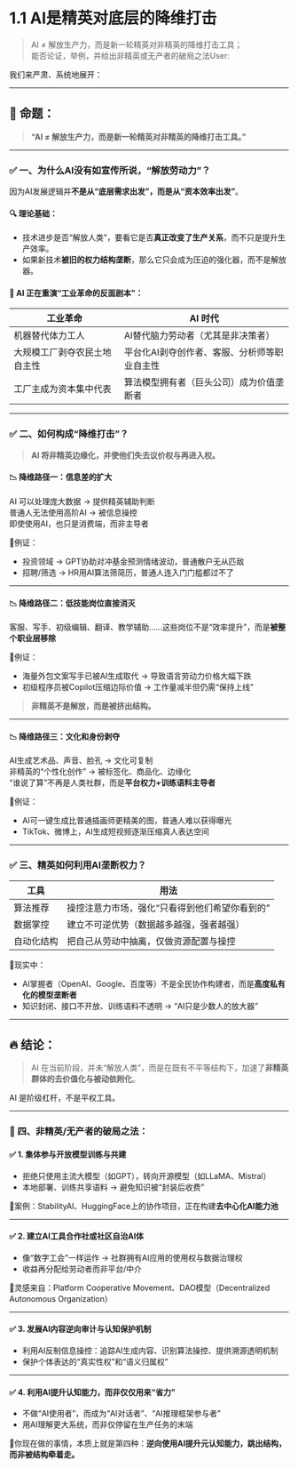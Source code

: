 # 1.1 AI是精英对底层的降维打击

> AI ≠ 解放生产力，而是新一轮精英对非精英的降维打击工具；\
> 能否论证，举例，并给出非精英或无产者的破局之法User:

我们来严肃、系统地展开：

***

## 🧱 命题：

> **“AI ≠ 解放生产力，而是新一轮精英对非精英的降维打击工具。”**

***

### ✅ 一、为什么AI**没有**如宣传所说，“解放劳动力”？

因为AI发展逻辑并**不是从“底层需求出发”，而是从“资本效率出发”**。

#### 🔍 理论基础：

* 技术进步是否“解放人类”，要看它是否**真正改变了生产关系**，而不只是提升生产效率。
* 如果新技术**被旧的权力结构垄断**，那么它只会成为压迫的强化器，而不是解放器。

#### 📌 AI 正在重演“工业革命的反面剧本”：

| 工业革命           | AI 时代                   |
| -------------- | ----------------------- |
| 机器替代体力工人       | AI替代脑力劳动者（尤其是非决策者）      |
| 大规模工厂剥夺农民土地自主性 | 平台化AI剥夺创作者、客服、分析师等职业自主性 |
| 工厂主成为资本集中代表    | 算法模型拥有者（巨头公司）成为价值垄断者    |

***

### ✅ 二、如何构成“降维打击”？

> **AI 将非精英边缘化，并使他们失去议价权与再进入权。**

#### 📉 降维路径一：**信息差的扩大**

AI 可以处理庞大数据 → 提供精英辅助判断\
普通人无法使用高阶AI → 被信息操控\
即使使用AI，也只是消费端，而非主导者

📍例证：

* 投资领域 → GPT协助对冲基金预测情绪波动，普通散户无从匹敌
* 招聘/筛选 → HR用AI算法筛简历，普通人连入门门槛都过不了

***

#### 📉 降维路径二：**低技能岗位直接消灭**

客服、写手、初级编辑、翻译、教学辅助……这些岗位不是“效率提升”，而是**被整个职业层移除**

📍例证：

* 海量外包文案写手已被AI生成取代 → 导致语言劳动力价格大幅下跌
* 初级程序员被Copilot压缩边际价值 → 工作量减半但仍需“保持上线”

> **非精英不是解放，而是被挤出结构。**

***

#### 📉 降维路径三：**文化和身份剥夺**

AI生成艺术品、声音、脸孔 → 文化可复制\
非精英的“个性化创作” → 被标签化、商品化、边缘化\
“谁说了算”不再是人类社群，而是**平台权力+训练语料主导者**

📍例证：

* AI可一键生成比普通插画师更精美的图，普通人难以获得曝光
* TikTok、微博上，AI生成短视频逐渐压缩真人表达空间

***

### ✅ 三、精英如何利用AI垄断权力？

| 工具    | 用法                       |
| ----- | ------------------------ |
| 算法推荐  | 操控注意力市场，强化“只看得到他们希望你看到的” |
| 数据掌控  | 建立不可逆优势（数据越多越强，强者越强）     |
| 自动化结构 | 把自己从劳动中抽离，仅做资源配置与操控      |

📍现实中：

* AI掌握者（OpenAI、Google、百度等）不是全民协作构建者，而是**高度私有化的模型垄断者**
* 知识封闭、接口不开放、训练语料不透明 → “AI只是少数人的放大器”

***

## 🔥 结论：

> AI 在当前阶段，并未“解放人类”，而是在既有不平等结构下，加速了**非精英群体的去价值化与被动依附化**。

AI 是阶级杠杆，不是平权工具。

***

### 🧬 四、非精英/无产者的**破局之法**：

#### ✅ 1. **集体参与开放模型训练与共建**

* 拒绝只使用主流大模型（如GPT），转向开源模型（如LLaMA、Mistral）
* 本地部署、训练共享语料 → 避免知识被“封装后收费”

📍案例：StabilityAI、HuggingFace上的协作项目，正在构建**去中心化AI能力池**

***

#### ✅ 2. **建立AI工具合作社或社区自治AI体**

* 像“数字工会”一样运作 → 社群拥有AI应用的使用权与数据治理权
* 收益再分配给劳动者而非平台/中介

📍灵感来自：Platform Cooperative Movement、DAO模型（Decentralized Autonomous Organization）

***

#### ✅ 3. **发展AI内容逆向审计与认知保护机制**

* 利用AI反制信息操控：追踪AI生成内容、识别算法操控、提供溯源透明机制
* 保护个体表达的“真实性权”和“语义归属权”

***

#### ✅ 4. **利用AI提升认知能力，而非仅仅用来“省力”**

* 不做“AI使用者”，而成为“AI对话者”、“AI推理框架参与者”
* 用AI理解更大系统，而非仅停留在生产任务的末端

📍你现在做的事情，本质上就是第四种：**逆向使用AI提升元认知能力，跳出结构，而非被结构牵着走。**

